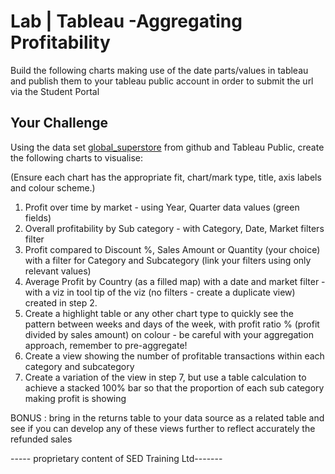 
# Lab | Tableau -Aggregating Profitability

Build the following charts making use of the date parts/values in tableau and publish them to your tableau public account in order to submit the url via the Student Portal

## Your Challenge

Using the data set [global_superstore](https://github.com/student-IH-labs-and-stuff/BCNDATA1021/blob/main/Labs/Tableau/Global%20Superstore.xlsx) from github and Tableau Public, create the following charts to visualise:

(Ensure each chart has the appropriate fit, chart/mark type, title, axis labels and colour scheme.)


1. Profit over time by market - using Year, Quarter data values (green fields)
2. Overall profitability by Sub category - with Category, Date, Market filters filter 
3. Profit compared to Discount %, Sales Amount or Quantity (your choice) with a filter for Category and Subcategory (link your filters using only relevant values)
4. Average Profit by Country (as a filled map) with a date and market filter - with a viz in tool tip of the viz (no filters - create a duplicate view) created in step 2.
6. Create a highlight table or any other chart type to quickly see the pattern between weeks and days of the week, with profit ratio % (profit divided by sales amount) on colour - be careful with your aggregation approach, remember to pre-aggregate! 
7. Create a view showing the number of profitable transactions within each category and subcategory
8. Create a variation of the view in step 7, but use a table calculation to achieve a stacked 100% bar so that the proportion of each sub category making profit is showing  

BONUS : bring in the returns table to your data source as a related table and see if you can develop any of these views further to reflect accurately the refunded sales 


----- proprietary content of SED Training Ltd-------

